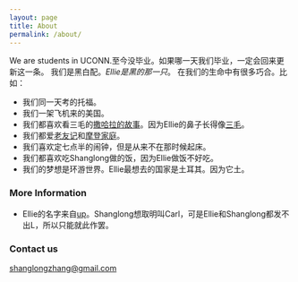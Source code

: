 ```yaml
---
layout: page
title: About
permalink: /about/
---
```


We are students in UCONN.至今没毕业。如果哪一天我们毕业，一定会回来更新这一条。
我们是黑白配。_Ellie是黑的那一只_。
在我们的生命中有很多巧合。比如：
+ 我们同一天考的托福。
+ 我们一架飞机来的美国。
+ 我们都喜欢看三毛的[撒哈拉的故事](https://en.wikipedia.org/wiki/The_Stories_of_the_Sahara)。因为Ellie的鼻子长得像[三毛](https://en.wikipedia.org/wiki/Sanmao_(comics))。
+ 我们都爱[老友记](https://en.wikipedia.org/wiki/Friends)和[摩登家庭](https://en.wikipedia.org/wiki/Modern_Family)。
+ 我们喜欢定七点半的闹钟，但是从来不在那时候起床。
+ 我们都喜欢吃Shanglong做的饭，因为Ellie做饭不好吃。
+ 我们的梦想是环游世界。Ellie最想去的国家是土耳其。因为它土。

### More Information
+ Ellie的名字来自[up](https://en.wikipedia.org/wiki/Up_(2009_film))。Shanglong想取明叫Carl，可是Ellie和Shanglong都发不出L，所以只能就此作罢。

### Contact us

[shanglongzhang@gmail.com](mailto:shanglongzhang@gmail.com)
